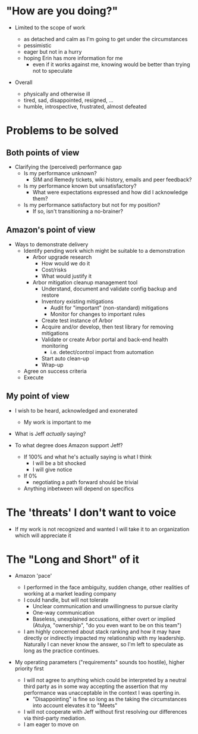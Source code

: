 # "How are you doing?"

- Limited to the scope of work
  - as detached and calm as I'm going to get under the circumstances
  - pessimistic
  - eager but not in a hurry
  - hoping Erin has more information for me
    - even if it works against me, knowing would be better than trying not to speculate

- Overall
  - physically and otherwise ill
  - tired, sad, disappointed, resigned, ...
  - humble, introspective, frustrated, almost defeated

# Problems to be solved

## Both points of view

- Clarifying the (perceived) performance gap
  - Is my performance unknown?
    - SIM and Remedy tickets, wiki history, emails and peer feedback?
  - Is my performance known but unsatisfactory?
    - What were expectations expressed and how did I acknowledge them?
  - Is my performance satisfactory but not for my position?
    - If so, isn't transitioning a no-brainer?

## Amazon's point of view

- Ways to demonstrate delivery
  - Identify pending work which might be suitable to a demonstration
    - Arbor upgrade research 
      - How would we do it
      - Cost/risks
      - What would justify it
    - Arbor mitigation cleanup management tool
      - Understand, document and validate config backup and restore
      - Inventory existing mitigations
        - Audit for "important" (non-standard) mitigations
        - Monitor for changes to important rules
      - Create test instance of Arbor
      - Acquire and/or develop, then test library for removing mitigations
      - Validate or create Arbor portal and back-end health monitoring
        - i.e. detect/control impact from automation
      - Start auto clean-up
      - Wrap-up
  - Agree on success criteria
  - Execute

## My point of view

- I wish to be heard, acknowledged and exonerated
  - My work is important to me

- What is Jeff _actually_ saying?

- To what degree does Amazon support Jeff?
  - If 100% and what he's actually saying is what I think
    - I will be a bit shocked
    - I will give notice
  - If 0%
    - negotiating a path forward should be trivial
  - Anything inbetween will depend on specifics

# The 'threats' I don't want to voice

- If my work is not recognized and wanted I will take it to an organization which will appreciate it

# The "Long and Short" of it

- Amazon 'pace'
  - I performed in the face ambiguity, sudden change, other realities of working at a market leading company
  - I could handle, but will not tolerate 
    - Unclear communication and unwillingness to pursue clarity
    - One-way communication
    - Baseless, unexplained accusations, either overt or implied (Atulya,
      "ownership", "do you even want to be on this team")
  - I am highly concerned about stack ranking and how it may have directly or
    indirectly impacted my relationship with my leadership. Naturally I can
    never know the answer, so I'm left to speculate as long as the practice
    continues.

- My operating parameters ("requirements" sounds too hostile), higher priority first
  - I will not agree to anything which could be interpreted by a neutral third
    party as in some way accepting the assertion that my performance was
    unacceptable in the context I was operting in.
    - "Disappointing" is fine so long as the taking the circumstances into
      account elevates it to "Meets" 
  - I will not cooperate with Jeff without first resolving our differences via
    third-party mediation.
  - I am eager to move on



